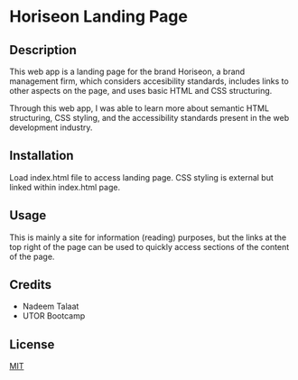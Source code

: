 # Horiseon Landing Page
## Description
This web app is a landing page for the brand Horiseon, a brand management firm, which considers accesibility standards, includes links to other aspects on the page, and uses basic HTML and CSS structuring.

Through this web app, I was able to learn more about semantic HTML structuring, CSS styling, and the accessibility standards present in the web development industry.
## Installation

Load index.html file to access landing page. CSS styling is external but linked within index.html page.
## Usage
This is mainly a site for information (reading) purposes, but the links at the top right of the page can be used to quickly access sections of the content of the page.
## Credits

- Nadeem Talaat
- UTOR Bootcamp
## License

[MIT](https://choosealicense.com/licenses/mit/)
